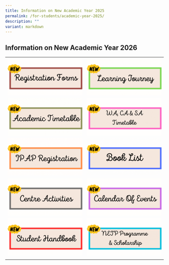 ```yaml
---
title: Information on New Academic Year 2025
permalink: /for-students/academic-year-2025/
description: ""
variant: markdown
---
```

## Information on New Academic Year 2026

|   |   |
|---|---|
| <a href="/for-students/forms/"><img src="/images/REGISTRATION_LINK.gif"> </a> | <a href="/for-Students/UPTLC-Learning-Journey/"><img src="/images/LEARNING_JOURNEY__2_.gif"> </a>  |
| <a href="/files/UPTLC_Academic_TimeTable_2026.pdf"><img src="/images/ACADEMIC_TIMETABLE.gif"> </a>  | <a href="/files/2025_WA_Exam_Timetable.pdf"><img src="/images/WA.gif"> </a>  |
| <a href="https://staging.d2uldb6hpe0xwq.amplifyapp.com/for-students/IPAP/"><img src="/images/IPAP_REGISTRATION.gif"> </a> |[](/files/Book_list_2025.pdf) <img src="/images/BOOKLIST.gif">   |
| <a href="/files/Centre_Activities_2024.pdf"><img src="/images/CENTRE_ACTIVITIES.gif"> </a> | [](/files/COE_2025_FINAL_31122024.pdf) <img src="/images/COE.gif">   |
| <a href="https://www.uptlc.moe.edu.sg/publication/student-handbook/permalink/"><img src="/images/STUDENT_HANDBOOK.gif"> </a>   | <a href="https://www.uptlc.moe.edu.sg/for-students/NETP-Programme-and-Scholarship/"><img src="/images/NETP.gif"> </a>  |
|   |   |